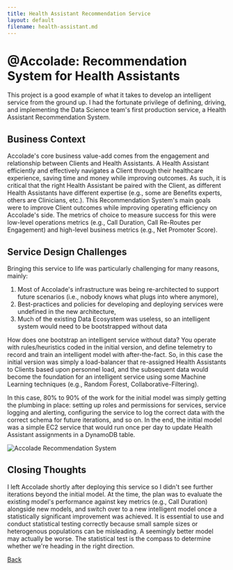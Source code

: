 ```yaml
---
title: Health Assistant Recommendation Service
layout: default
filename: health-assistant.md
--- 
```


# @Accolade: Recommendation System for Health Assistants
This project is a good example of what it takes to develop an intelligent service from the ground up. I had the fortunate privilege of defining, driving, and implementing the Data Science team's first production service, a Health Assistant Recommendation System. 

## Business Context

Accolade's core business value-add comes from the engagement and relationship between Clients and Health Assistants. A Health Assistant efficiently and effectively navigates a Client through their healthcare experience, saving time and money while improving outcomes. As such, it is critical that the right Health Assistant be paired with the Client, as different Health Assistants have different expertise (e.g., some are Benefits experts, others are Clinicians, etc.). This Recommendation System's main goals were to improve Client outcomes while improving operating efficiency on Accolade's side. The metrics of choice to measure success for this were low-level operations metrics (e.g., Call Duration, Call Re-Routes per Engagement) and high-level business metrics (e.g., Net Promoter Score). 

## Service Design Challenges

Bringing this service to life was particularly challenging for many reasons, mainly:

1. Most of Accolade's infrastructure was being re-architected to support future scenarios (i.e., nobody knows what plugs into where anymore),
2. Best-practices and policies for developing and deploying services were undefined in the new architecture,
3. Much of the existing Data Ecosystem was useless, so an intelligent system would need to be bootstrapped without data

How does one bootstrap an intelligent service without data? You operate with rules/heuristics coded in the initial version, and define telemetry to record and train an intelligent model with after-the-fact. So, in this case the initial version was simply a load-balancer that re-assigned Health Assistants to Clients based upon personnel load, and the subsequent data would become the foundation for an intelligent service using some Machine Learning techniques (e.g., Random Forest, Collaborative-Filtering).

In this case, 80% to 90% of the work for the initial model was simply getting the plumbing in place: setting up roles and permissions for services, service logging and alerting, configuring the service to log the correct data with the correct schema for future iterations, and so on. In the end, the initial model was a simple EC2 service that would run once per day to update Health Assistant assignments in a DynamoDB table.

![Accolade Recommendation System](https://github.com/RicardoFrankBarrera/Professional-Portfolio/blob/main/Project%20one-pagers/06%20Health%20Assistant%20Recommendation%20System.jpg?raw=true)

## Closing Thoughts

I left Accolade shortly after deploying this service so I didn't see further iterations beyond the initial model. At the time, the plan was to evaluate the existing model's performance against key metrics (e.g., Call Duration) alongside new models, and switch over to a new intelligent model once a statistically significant improvement was achieved. It is essential to use and conduct statistical testing correctly because small sample sizes or heterogenous populations can be misleading. A seemingly better model may actually be worse. The statistical test is the compass to determine whether we're heading in the right direction.

[Back](./)
